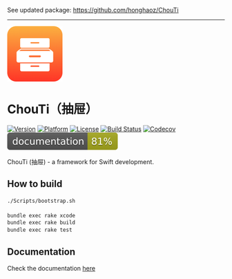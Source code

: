 See updated package: https://github.com/honghaoz/ChouTi

---

<span align="center">
    <img src="https://github.com/Ch0uti/ChouTi/raw/master/Resources/ChouTi.png" width=128 alt="ChouTi Logo" />
</span>

# ChouTi（抽屉）
[![Version](https://img.shields.io/cocoapods/v/ChouTi.svg)](http://cocoapods.org/pods/ChouTi)
[![Platform](https://img.shields.io/cocoapods/p/ChouTi.svg)](http://cocoapods.org/pods/ChouTi)
[![License](https://img.shields.io/cocoapods/l/ChouTi.svg)](https://github.com/Ch0uTi/ChouTi/blob/master/LICENSE)
[![Build Status](https://github.com/Ch0uti/ChouTi/workflows/build/badge.svg)](https://github.com/Ch0uti/ChouTi/actions?query=workflow%3Abuild)
[![Codecov](https://codecov.io/gh/Ch0uTi/ChouTi/branch/master/graph/badge.svg)](https://codecov.io/gh/Ch0uTi/ChouTi)
[![Documentation](https://github.com/Ch0uti/ChouTi/raw/gh-pages/badge.svg?sanitize=true)](https://ch0uti.github.io/ChouTi)

ChouTi (抽屉) - a framework for Swift development.

## How to build

```bash
./Scripts/bootstrap.sh

bundle exec rake xcode
bundle exec rake build
bundle exec rake test
```

## Documentation

Check the documentation [here](https://ch0uti.github.io/ChouTi)

